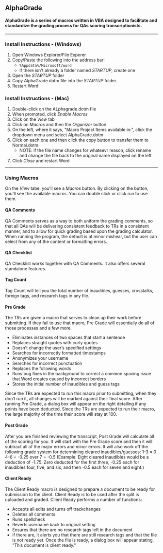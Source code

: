 ## AlphaGrade

#### AlphaGrade is a series of macros written in VBA designed to facilitate and standardize the grading process for QAs scoring transcriptionists.

---

### Install Instructions - (Windows)
1. Open Windows Explorer/File Exporer
2. Copy/Paste the following into the address bar:
    - `%Appdata%/Microsoft/word`
    - If there isn't already a folder named *STARTUP*, create one
3. Open the *STARTUP* folder
4. Copy AlphaGrade.dotm file into the *STARTUP* folder.
5. Restart Word

### Install Instructions - (Mac)
1. Double-click on the ALphagrade.dotm file
2. When prompted, click *Enable Macros*
3. Click on the *View* tab
4. Click on *Macros* and then the *Organizer* button
5. On the left, where it says, "Macro Project Items available in:", click the dropdown menu and select AlphaGrade.dotm
6. Click on each one and then click the copy button to transfer them to Normal.dotm
    - NOTE: if the file name changes for whateevr reason, click rename and change the file back to the original name displayed on the left
7. Click *Close* and restart Word

---

### Using Macros
On the *View* tabe, you'll see a *Macros* button. By clicking on the button, you'll see the available macros. You can double click or click run to use them.

#### QA Comments
QA Comments serves as a way to both uniform the grading comments, so that all QAs will be delivering consistent feedback to TRs in a consistent manner, and to allow for quick grading based upon the grading calculator. When running the program, the default is at minor mishear, but the user can select from any of the content or formatting errors. 

#### QA Checklist
QA Checklist works together with QA Comments. It also offers several standalone features. 

#### Tag Count
Tag Count will tell you the total number of inaudibles, guesses, crosstalks, foreign tags, and research tags in any file.

#### Pre Grade
The TRs are given a macro that serves to clean up their work before submitting. If they fail to use that macro, Pre Grade will essentially do all of those processes and a few more. 
- Eliminates instances of two spaces that start a sentence
- Replaces straight quotes with curly quotes
- Doesn’t change the user’s specified settings
- Searches for incorrectly formatted timestamps
- Anonymizes your username
- Searches for incorrect punctuation
- Replaces the following words
- Runs bug fixes in the background to correct a common spacing issue that Word creates caused by incorrect borders 
- Stores the initial number of inaudibles and guess tags

Since the TRs are expected to run this macro prior to submitting, when they don’t run it, all changes will be marked against their final score. After running Pre Grade, a dialog box will appear on the right detailing if any points have been deducted. Since the TRs are expected to run their macro, the large majority of the time their score will stay at 100. 

#### Post Grade
After you are finished reviewing the transcript, Post Grade will calculate all of the scoring for you. It will start with the Pre Grade score and then it will subtract all of the major errors and minor errors. It will also work off the following grade system for determining cleared inaudibles/guesses:
    1-3 = 0
    4-6 = -0.25
    over 7 = -0.5
(Example: Eight cleared inaudibles would be a deduction of -1.75. Zero deducted for the first three, -0.25 each for inaudibles four, five, and six, and then -0.5 each for seven and eight.)

#### Client Ready
The Client Ready macro is designed to prepare a document to be ready for submission to the client. Client Ready is to be used after the split is uploaded and graded. Client Ready performs a number of functions:
- Accepts all edits and turns off trackchanges
- Deletes all comments
- Runs spellcheck
- Reverts username back to original setting
- Ensures that there are no research tags left in the document
- If there are, it alerts you that there are still research tags and that the file is not ready yet.
Once the file is ready, a dialog box will appear stating, "This document is client ready."
